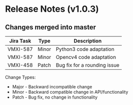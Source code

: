 Release Notes (v1.0.3)
===========================

Changes merged into master
--------------------------
| Jira Task | Type | Description |
|-----------|------|-------------|
| VMXI-587 | Minor | Python3 code adaptation|
| VMXI-587 | Minor | Opencv4 code adaptation|
| VMXI-458 | Patch | Bug fix for a rounding issue|


Change Types:
* Major - Backward incompatible change
* Minor - Backward compatible change in API/functionality
* Patch - Bug fix, no change in functionality